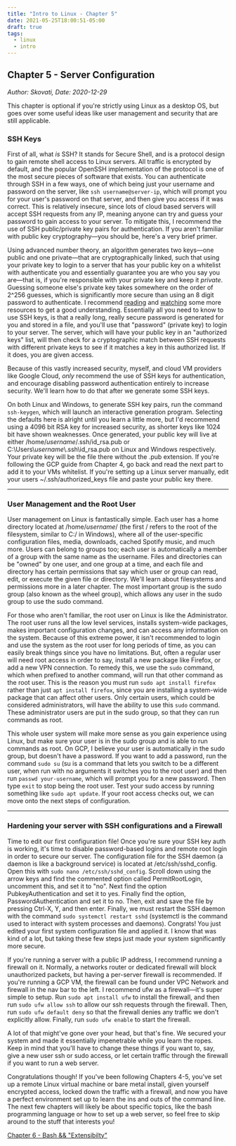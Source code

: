 ```yaml
---
title: "Intro to Linux - Chapter 5"
date: 2021-05-25T18:00:51-05:00
draft: true
tags:
  - linux
  - intro
---
```


## Chapter 5 - Server Configuration
*Author: Skovati, Date: 2020-12-29*

This chapter is optional if you're strictly using Linux as a desktop OS, but goes over some useful ideas like user management and security that are still applicable.

### SSH Keys

First of all, what *is* SSH? It stands for Secure Shell, and is a protocol design to gain remote shell access to Linux servers. All traffic is encrypted by default, and the popular OpenSSH implementation of the protocol is one of the most secure pieces of software that exists. You can authenticate through SSH in a few ways, one of which being just your username and password on the server, like `ssh username@server-ip`, which will prompt you for your user's password on that server, and then give you access if it was correct. This is relatively insecure, since lots of cloud based servers will accept SSH requests from any IP, meaning anyone can try and guess your password to gain access to your server. To mitigate this, I recommend the use of SSH public/private key pairs for authentication. If you aren't familiar with public key cryptography—you should be, here's a very brief primer. 

Using advanced number theory, an algorithm generates two keys—one public and one private—that are cryptographically linked, such that using your private key to login to a server that has your public key on a whitelist with authenticate you and essentially guarantee you are who you say you are—that is, if you're responsible with your private key and keep it *private*. Guessing someone else's private key takes somewhere on the order of 2^256 guesses, which is significantly more secure than using an 8 digit password to authenticate. I recommend [reading](https://www.cloudflare.com/learning/ssl/how-does-public-key-encryption-work/) and [watching](https://www.youtube.com/watch?v=GSIDS_lvRv4) some more resources to get a good understanding. Essentially all you need to know to use SSH keys, is that a really long, really secure password is generated for you and stored in a file, and you'll use that "password" (private key) to login to your server. The server, which will have your public key in an "authorized keys" list, will then check for a cryptographic match between SSH requests with different private keys to see if it matches a key in this authorized list. If it does, you are given access.

Because of this vastly increased security, myself, and cloud VM providers like Google Cloud, *only* recommend the use of SSH keys for authentication, and encourage disabling password authentication entirely to increase security. We'll learn how to do that after we generate some SSH keys.

On both Linux and Windows, to generate SSH key pairs, run the command `ssh-keygen`, which will launch an interactive generation program. Selecting the defaults here is alright until you learn a little more, but I'd recommend using a 4096 bit RSA key for increased security, as shorter keys like 1024 bit have shown weaknesses. Once generated, your public key will live at either /home/*username*/.ssh/id_rsa.pub or C:\\Users\\*username*\\.ssh\\id_rsa.pub on Linux and Windows respectively. Your private key will be the file there without the .pub extension. If you're following the GCP guide from Chapter 4, go back and read the next part to add it to your VMs whitelist. If you're setting up a Linux server manually, edit your users ~/.ssh/authorized_keys file and paste your public key there. 

---

### User Management and the Root User

User management on Linux is fantastically simple. Each user has a home directory located at /home/*username*/ (the first / refers to the root of the filesystem, similar to C:/ in Windows), where all of the user-specific configuration files, media, downloads, cached Spotify music, and much more. Users can belong to groups too; each user is automatically a member of a group with the same name as the username. Files and directories can be "owned" by one user, and one group at a time, and each file and directory has certain permissions that say which user or group can read, edit, or execute the given file or directory. We'll learn about filesystems and permissions more in a later chapter. The most important group is the sudo group (also known as the wheel group), which allows any user in the sudo group to use the sudo command.

For those who aren't familiar, the root user on Linux is like the Administrator. The root user runs all the low level services, installs system-wide packages, makes important configuration changes, and can access any information on the system. Because of this extreme power, it isn't recommended to login and use the system as the root user for long periods of time, as you can easily break things since you have no limitations. But, often a regular user will need root access in order to say, install a new package like Firefox, or add a new VPN connection. To remedy this, we use the `sudo` command, which when prefixed to another command, will run that other command as the root user. This is the reason you must run `sudo apt install firefox` rather than just `apt install firefox`, since you are installing a system-wide package that can affect other users. Only certain users, which could be considered administrators, will have the ability to use this `sudo` command. These administrator users are put in the sudo group, so that they can run commands as root. 

This whole user system will make more sense as you gain experience using Linux, but make sure your user is in the sudo group and is able to run commands as root. On GCP, I believe your user is automatically in the sudo group, but doesn't have a password. If you want to add a password, run the command `sudo su` (su is a command that lets you switch to be a different user, when run with no arguments it switches you to the root user) and then run `passwd your-username`, which will prompt you for a new password. Then  type `exit` to stop being the root user. Test your sudo access by running something like `sudo apt update`. If your root access checks out, we can move onto the next steps of configuration.

---

### Hardening your server with SSH configurations and a Firewall

Time to edit our first configuration file! Once you're sure your SSH key auth is working, it's time to disable password-based logins and remote root login in order to secure our server. The configuration file for the SSH daemon (a daemon is like a background service) is located at /etc/ssh/sshd_config. Open this with `sudo nano /etc/ssh/sshd_config`. Scroll down using the arrow keys and find the commented option called PermitRootLogin, uncomment this, and set it to "no". Next find the option PubkeyAuthentication and set it to yes. Finally find the option, PasswordAuthentication and set it to no. Then, exit and save the file by pressing Ctrl-X, Y, and then enter. Finally, we must restart the SSH daemon with the command `sudo systemctl restart sshd` (systemctl is the command used to interact with system processes and daemons). Congrats! You just edited your first system configuration file and applied it. I know that was kind of a lot, but taking these few steps just made your system significantly more secure.

If you're running a server with a public IP address, I recommend running a firewall on it. Normally, a networks router or dedicated firewall will block unauthorized packets, but having a per-server firewall is recommended. If you're running a GCP VM, the firewall can be found under VPC Network and firewall in the nav bar to the left. I recommend ufw as a firewall—it's super simple to setup. Run `sudo apt install ufw` to install the firewall, and then run `sudo ufw allow ssh` to allow our ssh requests through the firewall. Then, run `sudo ufw default deny` so that the firewall denies any traffic we don't explicitly allow. Finally, run `sudo ufw enable` to start the firewall. 

A lot of that might've gone over your head, but that's fine. We secured your system and made it essentially impenetrable while you learn the ropes. Keep in mind that you'll have to change these things if you want to, say, give a new user ssh or sudo access, or let certain traffic through the firewall if you want to run a web server.

Congratulations though! If you've been following Chapters 4-5, you've set up a remote Linux virtual machine or bare metal install, given yourself encrypted access, locked down the traffic with a firewall, and now you have a perfect environment set up to learn the ins and outs of the command line. The next few chapters will likely be about specific topics, like the bash programming language or how to set up a web server, so feel free to skip around to the stuff that interests you!

[Chapter 6 - Bash && "Extensibilty"](/blog/linux/intro/ch6)

